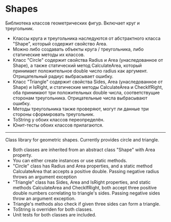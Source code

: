 # Shapes


Библиотека классов геометрических фигур. Включает круг и треугольник.

* Классы круга и треугольника наследуются от абстрактного класса "Shape", который содержит свойство Area.
* Можно либо создавать объекты круга / треугольника, либо статические методы их классов.
* Класс "Circle" содержит свойства Radius и Area (унаследованное от Shape), а также статический метод CalculateArea, который принимает положительное double число radius как аргумент. Отрицательный радиус выбрасывает ошибку.
* Класс "Triangle" содержит свойства Sides, Area (унаследованное от Shape) и IsRight, и статические методы CalculateArea и CheckIfRight, оба принимают три положительных double числа, соответствущие сторонам треугольника. Отрицательные числа выбрасывают ошибку.
* Методы треугольника также проверяют, могут ли данные три стороны сформировать треугольник.  
* ToString у обоих классов переопределён.
* Юнит-тесты обоих классов прилагаются.
  
____________
Class library for geometric shapes. Currently provides circle and triangle.

* Both classes are inherited from an abstract class "Shape" with Area property.
* You can either create instances or use static methods.
* "Circle" class has Radius and Area properties, and a static method CalculateArea that accepts a positive double. Passing negative radius throws an argument exception
* "Triangle" class has Sides, Area and IsRight properties, and static methods CalculateArea and CheckIfRight, both accept three positive double numbers correlating to triangle's sides. Passing negative sides throw an argument exception.
* Triangle's methods also check if given three sides can form a triangle.  
* ToString is overriden for both classes.
* Unit tests for both classes are included.
